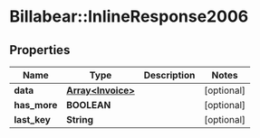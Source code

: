 # Billabear::InlineResponse2006

## Properties
Name | Type | Description | Notes
------------ | ------------- | ------------- | -------------
**data** | [**Array&lt;Invoice&gt;**](Invoice.md) |  | [optional] 
**has_more** | **BOOLEAN** |  | [optional] 
**last_key** | **String** |  | [optional] 

